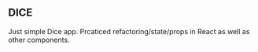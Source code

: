 ## DICE

Just simple Dice app. Prcaticed refactoring/state/props in React as well as other components.
